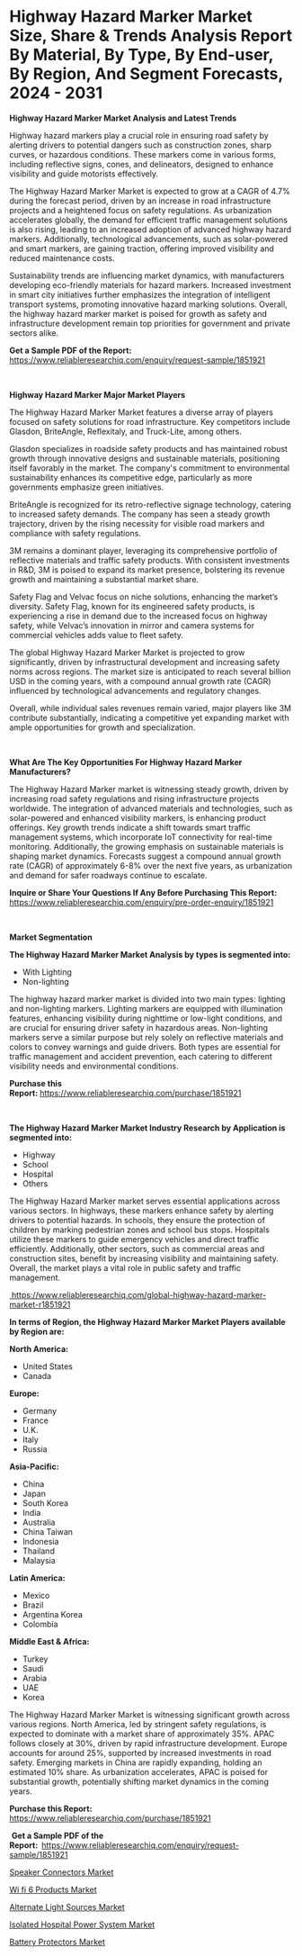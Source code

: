 <p><h1>Highway Hazard Marker Market Size, Share & Trends Analysis Report By Material, By Type, By End-user, By Region, And Segment Forecasts, 2024 - 2031</h1></p><p><strong>Highway Hazard Marker Market Analysis and Latest Trends</strong></p>
<p><p>Highway hazard markers play a crucial role in ensuring road safety by alerting drivers to potential dangers such as construction zones, sharp curves, or hazardous conditions. These markers come in various forms, including reflective signs, cones, and delineators, designed to enhance visibility and guide motorists effectively.</p><p>The Highway Hazard Marker Market is expected to grow at a CAGR of 4.7% during the forecast period, driven by an increase in road infrastructure projects and a heightened focus on safety regulations. As urbanization accelerates globally, the demand for efficient traffic management solutions is also rising, leading to an increased adoption of advanced highway hazard markers. Additionally, technological advancements, such as solar-powered and smart markers, are gaining traction, offering improved visibility and reduced maintenance costs.</p><p>Sustainability trends are influencing market dynamics, with manufacturers developing eco-friendly materials for hazard markers. Increased investment in smart city initiatives further emphasizes the integration of intelligent transport systems, promoting innovative hazard marking solutions. Overall, the highway hazard marker market is poised for growth as safety and infrastructure development remain top priorities for government and private sectors alike.</p></p>
<p><strong>Get a Sample PDF of the Report:&nbsp;</strong> <a href="https://www.reliableresearchiq.com/enquiry/request-sample/1851921?utm_campaign=1404&utm_medium=2&utm_source=Github&utm_content=ia&utm_term=18102024&utm_id=highway-hazard-marker">https://www.reliableresearchiq.com/enquiry/request-sample/1851921</a></p>
<p>&nbsp;</p>
<p><strong>Highway Hazard Marker Major Market Players</strong></p>
<p><p>The Highway Hazard Marker Market features a diverse array of players focused on safety solutions for road infrastructure. Key competitors include Glasdon, BriteAngle, Reflexitaly, and Truck-Lite, among others. </p><p>Glasdon specializes in roadside safety products and has maintained robust growth through innovative designs and sustainable materials, positioning itself favorably in the market. The company's commitment to environmental sustainability enhances its competitive edge, particularly as more governments emphasize green initiatives.</p><p>BriteAngle is recognized for its retro-reflective signage technology, catering to increased safety demands. The company has seen a steady growth trajectory, driven by the rising necessity for visible road markers and compliance with safety regulations.</p><p>3M remains a dominant player, leveraging its comprehensive portfolio of reflective materials and traffic safety products. With consistent investments in R&D, 3M is poised to expand its market presence, bolstering its revenue growth and maintaining a substantial market share.</p><p>Safety Flag and Velvac focus on niche solutions, enhancing the market’s diversity. Safety Flag, known for its engineered safety products, is experiencing a rise in demand due to the increased focus on highway safety, while Velvac’s innovation in mirror and camera systems for commercial vehicles adds value to fleet safety.</p><p>The global Highway Hazard Marker Market is projected to grow significantly, driven by infrastructural development and increasing safety norms across regions. The market size is anticipated to reach several billion USD in the coming years, with a compound annual growth rate (CAGR) influenced by technological advancements and regulatory changes.</p><p>Overall, while individual sales revenues remain varied, major players like 3M contribute substantially, indicating a competitive yet expanding market with ample opportunities for growth and specialization.</p></p>
<p>&nbsp;</p>
<p><strong>What Are The Key Opportunities For Highway Hazard Marker Manufacturers?</strong></p>
<p><p>The Highway Hazard Marker market is witnessing steady growth, driven by increasing road safety regulations and rising infrastructure projects worldwide. The integration of advanced materials and technologies, such as solar-powered and enhanced visibility markers, is enhancing product offerings. Key growth trends indicate a shift towards smart traffic management systems, which incorporate IoT connectivity for real-time monitoring. Additionally, the growing emphasis on sustainable materials is shaping market dynamics. Forecasts suggest a compound annual growth rate (CAGR) of approximately 6-8% over the next five years, as urbanization and demand for safer roadways continue to escalate.</p></p>
<p><strong>Inquire or Share Your Questions If Any Before Purchasing This Report:</strong> <a href="https://www.reliableresearchiq.com/enquiry/pre-order-enquiry/1851921?utm_campaign=1404&utm_medium=2&utm_source=Github&utm_content=ia&utm_term=18102024&utm_id=highway-hazard-marker">https://www.reliableresearchiq.com/enquiry/pre-order-enquiry/1851921</a></p>
<p>&nbsp;</p>
<p><strong>Market Segmentation</strong></p>
<p><strong>The Highway Hazard Marker Market Analysis by types is segmented into:</strong></p>
<p><ul><li>With Lighting</li><li>Non-lighting</li></ul></p>
<p><p>The highway hazard marker market is divided into two main types: lighting and non-lighting markers. Lighting markers are equipped with illumination features, enhancing visibility during nighttime or low-light conditions, and are crucial for ensuring driver safety in hazardous areas. Non-lighting markers serve a similar purpose but rely solely on reflective materials and colors to convey warnings and guide drivers. Both types are essential for traffic management and accident prevention, each catering to different visibility needs and environmental conditions.</p></p>
<p><strong>Purchase this Report:&nbsp;</strong><a href="https://www.reliableresearchiq.com/purchase/1851921?utm_campaign=1404&utm_medium=2&utm_source=Github&utm_content=ia&utm_term=18102024&utm_id=highway-hazard-marker">https://www.reliableresearchiq.com/purchase/1851921</a></p>
<p>&nbsp;</p>
<p><strong>The Highway Hazard Marker Market Industry Research by Application is segmented into:</strong></p>
<p><ul><li>Highway</li><li>School</li><li>Hospital</li><li>Others</li></ul></p>
<p><p>The Highway Hazard Marker market serves essential applications across various sectors. In highways, these markers enhance safety by alerting drivers to potential hazards. In schools, they ensure the protection of children by marking pedestrian zones and school bus stops. Hospitals utilize these markers to guide emergency vehicles and direct traffic efficiently. Additionally, other sectors, such as commercial areas and construction sites, benefit by increasing visibility and maintaining safety. Overall, the market plays a vital role in public safety and traffic management.</p></p>
<p><a href="https://www.reliableresearchiq.com/global-highway-hazard-marker-market-r1851921?utm_campaign=1404&utm_medium=2&utm_source=Github&utm_content=ia&utm_term=18102024&utm_id=highway-hazard-marker">&nbsp;https://www.reliableresearchiq.com/global-highway-hazard-marker-market-r1851921</a></p>
<p><strong>In terms of Region, the Highway Hazard Marker Market Players available by Region are:</strong></p>
<p>
    <p> <strong> North America: </strong>
        <ul>
            <li>United States</li>
            <li>Canada</li>
        </ul>
        </p> 
    <p> <strong> Europe: </strong>
        <ul>
            <li>Germany</li>
            <li>France</li>
            <li>U.K.</li>
            <li>Italy</li>
            <li>Russia</li>
        </ul>
        </p> 
    <p> <strong> Asia-Pacific: </strong>
        <ul>
            <li>China</li>
            <li>Japan</li>
            <li>South Korea</li>
            <li>India</li>
            <li>Australia</li>
            <li>China Taiwan</li>
            <li>Indonesia</li>
            <li>Thailand</li>
            <li>Malaysia</li>
        </ul>
        </p> 
    <p> <strong> Latin America: </strong>
        <ul>
            <li>Mexico</li>
            <li>Brazil</li>
            <li>Argentina Korea</li>
            <li>Colombia</li>
        </ul>
        </p> 
    <p> <strong> Middle East & Africa: </strong>
        <ul>
            <li>Turkey</li>
            <li>Saudi</li>
            <li>Arabia</li>
            <li>UAE</li>
            <li>Korea</li>
        </ul>
    </p>
    </p>
<p><p>The Highway Hazard Marker Market is witnessing significant growth across various regions. North America, led by stringent safety regulations, is expected to dominate with a market share of approximately 35%. APAC follows closely at 30%, driven by rapid infrastructure development. Europe accounts for around 25%, supported by increased investments in road safety. Emerging markets in China are rapidly expanding, holding an estimated 10% share. As urbanization accelerates, APAC is poised for substantial growth, potentially shifting market dynamics in the coming years.</p></p>
<p><strong>Purchase this Report: </strong><a href="https://www.reliableresearchiq.com/purchase/1851921?utm_campaign=1404&utm_medium=2&utm_source=Github&utm_content=ia&utm_term=18102024&utm_id=highway-hazard-marker">https://www.reliableresearchiq.com/purchase/1851921</a></p>
<p>&nbsp;<strong>Get a Sample PDF of the Report:&nbsp;&nbsp;</strong><a href="https://www.reliableresearchiq.com/enquiry/request-sample/1851921?utm_campaign=1404&utm_medium=2&utm_source=Github&utm_content=ia&utm_term=18102024&utm_id=highway-hazard-marker">https://www.reliableresearchiq.com/enquiry/request-sample/1851921</a></p>
<p><strong></strong></p>
<p><p><a href="https://www.linkedin.com/pulse/analyzing-speaker-connectors-market-dynamics-growth-drivers-l57ic?utm_campaign=1404&utm_medium=2&utm_source=Github&utm_content=ia&utm_term=18102024&utm_id=highway-hazard-marker">Speaker Connectors Market</a></p><p><a href="https://www.linkedin.com/pulse/wi-fi-6-products-market-trends-insights-type-application-analysis-fjo4f?utm_campaign=1404&utm_medium=2&utm_source=Github&utm_content=ia&utm_term=18102024&utm_id=highway-hazard-marker">Wi fi 6 Products Market</a></p><p><a href="https://www.linkedin.com/pulse/alternate-light-sources-market-outlook-current-assessment-future-akemc?utm_campaign=1404&utm_medium=2&utm_source=Github&utm_content=ia&utm_term=18102024&utm_id=highway-hazard-marker">Alternate Light Sources Market</a></p><p><a href="https://github.com/NarcisoFerry/Market-Research-Report-List-1/blob/main/isolated-hospital-power-system-market.md?utm_campaign=1404&utm_medium=2&utm_source=Github&utm_content=ia&utm_term=18102024&utm_id=highway-hazard-marker">Isolated Hospital Power System Market</a></p><p><a href="https://www.linkedin.com/pulse/battery-protectors-market-refracting-trends-consumer-behaviors-coilc?utm_campaign=1404&utm_medium=2&utm_source=Github&utm_content=ia&utm_term=18102024&utm_id=highway-hazard-marker">Battery Protectors Market</a></p></p>